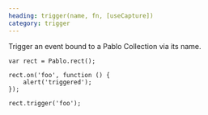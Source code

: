 ```yaml
--- 
heading: trigger(name, fn, [useCapture])
category: trigger
---
```


Trigger an event bound to a Pablo Collection via its name.

    var rect = Pablo.rect();

    rect.on('foo', function () {
        alert('triggered');
    });

    rect.trigger('foo');
